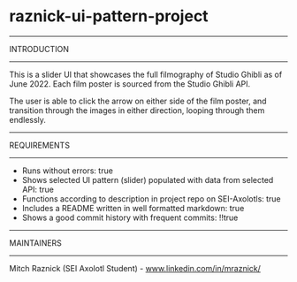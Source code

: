 # raznick-ui-pattern-project
____________

INTRODUCTION
____________

This is a slider UI that showcases the full filmography of Studio Ghibli as
of June 2022. Each film poster is sourced from the Studio Ghibli API.

The user is able to click the arrow on either side of the film poster, and
transition through the images in either direction, looping through them
endlessly.

____________

REQUIREMENTS
____________

- Runs without errors: true
- Shows selected UI pattern (slider) populated with data from selected API: true
- Functions according to description in project repo on SEI-Axolotls: true
- Includes a README written in well formatted markdown: true
- Shows a good commit history with frequent commits: !!true


___________

MAINTAINERS
___________

Mitch Raznick (SEI Axolotl Student) - www.linkedin.com/in/mraznick/

